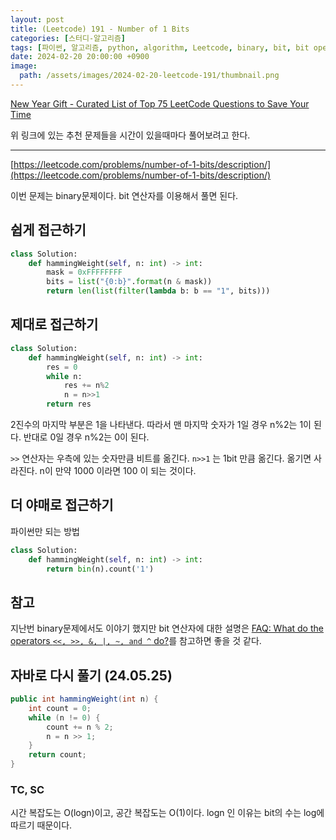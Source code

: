 ```yaml
---
layout: post
title: (Leetcode) 191 - Number of 1 Bits
categories: [스터디-알고리즘]
tags: [파이썬, 알고리즘, python, algorithm, Leetcode, binary, bit, bit operator]
date: 2024-02-20 20:00:00 +0900
image:
  path: /assets/images/2024-02-20-leetcode-191/thumbnail.png
---
```


[New Year Gift - Curated List of Top 75 LeetCode Questions to Save Your Time](https://www.teamblind.com/post/New-Year-Gift---Curated-List-of-Top-75-LeetCode-Questions-to-Save-Your-Time-OaM1orEU)

위 링크에 있는 추천 문제들을 시간이 있을때마다 풀어보려고 한다.

---

[https://leetcode.com/problems/number-of-1-bits/description/](https://leetcode.com/problems/number-of-1-bits/description/)

이번 문제는 binary문제이다. bit 연산자를 이용해서 풀면 된다.

## 쉽게 접근하기

```python
class Solution:
    def hammingWeight(self, n: int) -> int:
        mask = 0xFFFFFFFF
        bits = list("{0:b}".format(n & mask))
        return len(list(filter(lambda b: b == "1", bits)))
```

## 제대로 접근하기

```python
class Solution:
    def hammingWeight(self, n: int) -> int:
        res = 0
        while n:
            res += n%2
            n = n>>1
        return res
```

2진수의 마지막 부분은 1을 나타낸다.
따라서 맨 마지막 숫자가 1일 경우 n%2는 1이 된다. 반대로 0일 경우 n%2는 0이 된다.

`>>` 연산자는 우측에 있는 숫자만큼 비트를 옮긴다.
`n>>1` 는 1bit 만큼 옮긴다. 옮기면 사라진다.
n이 만약 1000 이라면 100 이 되는 것이다.

## 더 야매로 접근하기

파이썬만 되는 방법

```python
class Solution:
    def hammingWeight(self, n: int) -> int:
        return bin(n).count('1')
```

## 참고

지난번 binary문제에서도 이야기 했지만 bit 연산자에 대한 설명은 [FAQ: What do the operators `<<, >>, &, |, ~, and ^` do?](https://wiki.python.org/moin/BitwiseOperators)를 참고하면 좋을 것 같다.

## 자바로 다시 풀기 (24.05.25)

```java
public int hammingWeight(int n) {
    int count = 0;
    while (n != 0) {
        count += n % 2;
        n = n >> 1;
    }
    return count;
}
```

### TC, SC

시간 복잡도는 O(logn)이고, 공간 복잡도는 O(1)이다. logn 인 이유는 bit의 수는 log에 따르기 때문이다.
